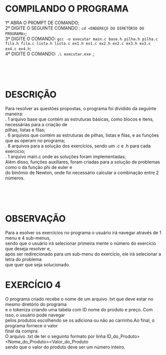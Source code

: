 # COMPILANDO O PROGRAMA<br>

1º ABRA O PROMPT DE COMANDO;<br>
2º DIGITE O SEGUINTE COMANDO : ```cd <ENDEREÇO DO DIRETÓRIO DO PROGRAMA>```;<br>
3º DIGITE O COMANDO: ```gcc -o executar main.c base.h pilha.h pilha.c fila.h fila.c lista.h lista.c ex1.h ex1.c ex2.h ex2.c ex3.h ex3.c ex4.c ex4.h```;<br>
4º DIGITE O COMANDO: ```.\ executar.exe ```;<br>


<br><br><br>
# DESCRIÇÃO<br>

Para resolver as questões propostas, o programa foi dividido da seguinte maneira:<br>
. 1 arquivo base que contém as estruturas básicas, como blocos e itens, necessárias para a criação de<br>
pilhas, listas e filas;<br>
. 6 arquivos que contém as estruturas de pilhas, listas e filas, e as funções que as operam no programa;<br>
. 8 arquivos para a solução dos exercícios, sendo um .c e .h para cada exercício;<br>
. 1 arquivo main.c onde as soluções foram implementadas;<br>
Além disso, funções auxiliares, foram criadas para a solução de problemas como o da função phi de euler e<br>
do binômio de Newton, onde foi necessário calcular a combinação entre 2 números.<br>



<br><br><br>
# OBSERVAÇÃO<br>
Para a esolver os exercícios no programa o usuário irá navegar através de 1 menu e 4 sub-menus,<br>
sendo que o usuário irá selecionar primeira mente o número do exercício que deseja resolver e,<br>
após ser redirecionado para um sub-menu do exercício, ele irá selecionar a letra do problema<br>
que quer que seja solucionado.<br>


# EXERCÍCIO 4<br>
O programa criado recebe o nome de um arquivo .txt que deve estar no mesmo diretório do programa<br>
e o tokeniza criando uma tabela com ID nome do produto e preço. Com isso, o usuário pode navegar<br>
pelos produtos escolhendo se os adiciona ou não ao carrinho.Ao final, o programa fornece o valor <br>
final da compra.<br>
O arquivo .txt de ter o seguinto formato por linha ID_do_Produto><Nome_do_Produto><Valor_do_Produto<br>
sendo que o valor do produto deve ser um número inteiro.

